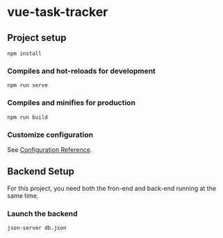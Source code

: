 # vue-task-tracker

## Project setup
```
npm install
```

### Compiles and hot-reloads for development
```
npm run serve
```

### Compiles and minifies for production
```
npm run build
```

### Customize configuration
See [Configuration Reference](https://cli.vuejs.org/config/).

## Backend Setup

For this project, you need both the fron-end and back-end running at the same time.

### Launch the backend
```
json-server db.json
```
